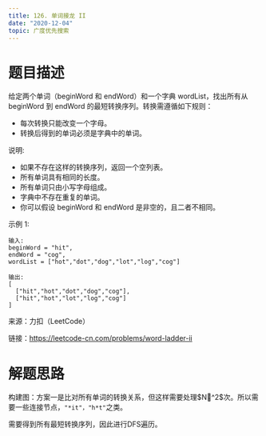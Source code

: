 ```yaml
---
title: 126. 单词接龙 II
date: "2020-12-04"
topic: 广度优先搜索
---
```

# 题目描述
给定两个单词（beginWord 和 endWord）和一个字典 wordList，找出所有从 beginWord 到 endWord 的最短转换序列。转换需遵循如下规则：

- 每次转换只能改变一个字母。
- 转换后得到的单词必须是字典中的单词。

说明:

- 如果不存在这样的转换序列，返回一个空列表。
- 所有单词具有相同的长度。
- 所有单词只由小写字母组成。
- 字典中不存在重复的单词。
- 你可以假设 beginWord 和 endWord 是非空的，且二者不相同。

示例 1:
```
输入:
beginWord = "hit",
endWord = "cog",
wordList = ["hot","dot","dog","lot","log","cog"]

输出:
[
  ["hit","hot","dot","dog","cog"],
  ["hit","hot","lot","log","cog"]
]
```

来源：力扣（LeetCode）

链接：https://leetcode-cn.com/problems/word-ladder-ii

# 解题思路

构建图：方案一是比对所有单词的转换关系，但这样需要处理$N^2$次。所以需要一些连接节点，`"*it"，"h*t"`之类。

需要得到所有最短转换序列，因此进行DFS遍历。
